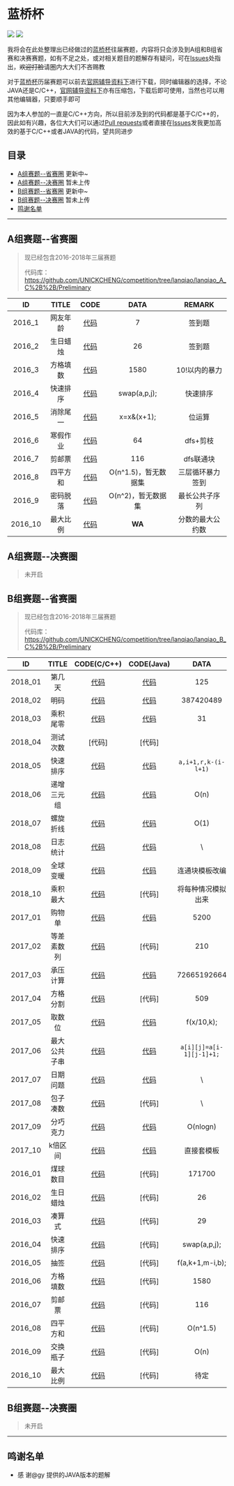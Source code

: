 # 蓝桥杯

![](https://img.shields.io/badge/version-1.0-blue.svg)  ![](https://img.shields.io/badge/lanqiao-updating-brightgreen.svg)

我将会在此处整理出已经做过的[蓝桥杯](http://dasai.lanqiao.cn/)往届赛题，内容将只会涉及到A组和B组省赛和决赛赛题，如有不足之处，或对相关题目的题解存有疑问，可在[Issues](https://github.com/UNICKCHENG/competition/issues)处指出，~~欢迎打脸~~请圈内大大们不吝赐教

对于[蓝桥杯](http://dasai.lanqiao.cn/)历届赛题可以前去[官网辅导资料下](http://dasai.lanqiao.cn/pages/dasai/news_detail_w.html?id=644)进行下载，同时编辑器的选择，不论JAVA还是C/C++，[官网辅导资料下](http://dasai.lanqiao.cn/pages/dasai/news_detail_w.html?id=644)亦有压缩包，下载后即可使用，当然也可以用其他编辑器，只要顺手即可

因为本人参加的一直是C/C++方向，所以目前涉及到的代码都是基于C/C++的，因此如有兴趣，各位大大们可以通过[Pull requests](https://github.com/UNICKCHENG/competition/pulls)或者直接在[Issues](https://github.com/UNICKCHENG/competition/issues)发我更加高效的基于C/C++或者JAVA的代码，望共同进步

## 目录

- [A组赛题--省赛圈](#A组赛题--省赛圈) 更新中~
- [A组赛题--决赛圈](#A组赛题--决赛圈) 暂未上传
- [B组赛题--省赛圈](#B组赛题--省赛圈) 更新中~
- [B组赛题--决赛圈](#B组赛题--决赛圈) 暂未上传
- [鸣谢名单](#鸣谢名单)



---

## A组赛题--省赛圈

> 现已经包含2016-2018年三届赛题
>
> 代码库：https://github.com/UNICKCHENG/competition/tree/lanqiao/lanqiao_A_C%2B%2B/Preliminary

|  ID  | TITLE | CODE | DATA | REMARK |
| :--: | :---: | :--: | :--: | :----: |
| 2016_1 | 网友年龄 | [代码](https://github.com/UNICKCHENG/competition/blob/lanqiao/lanqiao_A_C%2B%2B/%E7%AC%AC%E4%B8%83%E5%B1%8A%E8%93%9D%E6%A1%A5%E6%9D%AF%E7%9C%81%E8%B5%9B%E4%BB%A3%E7%A0%81%E5%BA%93/1.cpp) |          7           |      签到题      |
| 2016_2 | 生日蜡烛 | [代码](https://github.com/UNICKCHENG/competition/blob/lanqiao/lanqiao_A_C%2B%2B/%E7%AC%AC%E4%B8%83%E5%B1%8A%E8%93%9D%E6%A1%A5%E6%9D%AF%E7%9C%81%E8%B5%9B%E4%BB%A3%E7%A0%81%E5%BA%93/2.cpp) |          26          |      签到题      |
| 2016_3 | 方格填数 | [代码](https://github.com/UNICKCHENG/competition/blob/lanqiao/lanqiao_A_C%2B%2B/%E7%AC%AC%E4%B8%83%E5%B1%8A%E8%93%9D%E6%A1%A5%E6%9D%AF%E7%9C%81%E8%B5%9B%E4%BB%A3%E7%A0%81%E5%BA%93/3.cpp) |         1580         |  10!以内的暴力   |
| 2016_4 | 快速排序 | [代码](https://github.com/UNICKCHENG/competition/blob/lanqiao/lanqiao_A_C%2B%2B/%E7%AC%AC%E4%B8%83%E5%B1%8A%E8%93%9D%E6%A1%A5%E6%9D%AF%E7%9C%81%E8%B5%9B%E4%BB%A3%E7%A0%81%E5%BA%93/4.cpp) |     swap(a,p,j);     |     快速排序     |
| 2016_5 | 消除尾一 | [代码](https://github.com/UNICKCHENG/competition/blob/lanqiao/lanqiao_A_C%2B%2B/%E7%AC%AC%E4%B8%83%E5%B1%8A%E8%93%9D%E6%A1%A5%E6%9D%AF%E7%9C%81%E8%B5%9B%E4%BB%A3%E7%A0%81%E5%BA%93/5.cpp) |      x=x&(x+1);      |      位运算      |
| 2016_6 | 寒假作业 | [代码](https://github.com/UNICKCHENG/competition/blob/lanqiao/lanqiao_A_C%2B%2B/%E7%AC%AC%E4%B8%83%E5%B1%8A%E8%93%9D%E6%A1%A5%E6%9D%AF%E7%9C%81%E8%B5%9B%E4%BB%A3%E7%A0%81%E5%BA%93/6.cpp) |          64          |     dfs+剪枝     |
| 2016_7 |  剪邮票  | [代码](https://github.com/UNICKCHENG/competition/blob/lanqiao/lanqiao_A_C%2B%2B/%E7%AC%AC%E4%B8%83%E5%B1%8A%E8%93%9D%E6%A1%A5%E6%9D%AF%E7%9C%81%E8%B5%9B%E4%BB%A3%E7%A0%81%E5%BA%93/7.cpp) |         116          |    dfs联通块     |
| 2016_8 | 四平方和 | [代码](https://github.com/UNICKCHENG/competition/blob/lanqiao/lanqiao_A_C%2B%2B/%E7%AC%AC%E4%B8%83%E5%B1%8A%E8%93%9D%E6%A1%A5%E6%9D%AF%E7%9C%81%E8%B5%9B%E4%BB%A3%E7%A0%81%E5%BA%93/8.cpp) | O(n^1.5)，暂无数据集 | 三层循环暴力签到 |
| 2016_9 | 密码脱落 | [代码](https://github.com/UNICKCHENG/competition/blob/lanqiao/lanqiao_A_C%2B%2B/%E7%AC%AC%E4%B8%83%E5%B1%8A%E8%93%9D%E6%A1%A5%E6%9D%AF%E7%9C%81%E8%B5%9B%E4%BB%A3%E7%A0%81%E5%BA%93/9.cpp) |  O(n^2)，暂无数据集  |  最长公共子序列  |
|  2016_10  | 最大比例 | [代码](https://github.com/UNICKCHENG/competition/blob/lanqiao/lanqiao_A_C%2B%2B/%E7%AC%AC%E4%B8%83%E5%B1%8A%E8%93%9D%E6%A1%A5%E6%9D%AF%E7%9C%81%E8%B5%9B%E4%BB%A3%E7%A0%81%E5%BA%93/10.cpp) |        **WA**        | 分数的最大公约数 |



## A组赛题--决赛圈

> 未开启



## B组赛题--省赛圈

> 现已经包含2016-2018年三届赛题
>
> 代码库：https://github.com/UNICKCHENG/competition/tree/lanqiao/lanqiao_B_C%2B%2B/Preliminary

|  ID  | TITLE | CODE(C/C++) | CODE(Java) | DATA | REMARK |
| :--: | :---: | :--: | :--: | :----: | :----: |
| 2018_01 |   第几天   | [代码](https://github.com/UNICKCHENG/competition/blob/lanqiao/lanqiao_B_C%2B%2B/Preliminary/2018_1.cpp) | [代码](https://paste.ubuntu.com/p/vXWkNfZkgR/) | 125 | 水题，找规律 |
| 2018_02 |    明码    | [代码](https://github.com/UNICKCHENG/competition/blob/lanqiao/lanqiao_B_C%2B%2B/Preliminary/2018_2.cpp) | [代码](https://paste.ubuntu.com/p/w5T4fV9fyP/) | 387420489 | 补码和反码 |
| 2018_03 |  乘积尾零  | [代码](https://github.com/UNICKCHENG/competition/blob/lanqiao/lanqiao_B_C%2B%2B/Preliminary/2018_3.cpp) | [代码](https://paste.ubuntu.com/p/Z3ZzQvySJ3/) | 31 | 找规律 |
| 2018_04 |  测试次数  |                            [代码]                            |                     [代码]                     |  | [谷歌面试题参考](https://mp.weixin.qq.com/s?__biz=MzAxOTc5MDY2NA==&mid=2651974453&idx=1&sn=d94b02b4e36f579320930f5117fd540e&mpshare=1&scene=23&srcid=0426FhZVbioCW1nCHE97kt4X#rd) |
| 2018_05 | 快速排序 | [代码](https://github.com/UNICKCHENG/competition/blob/lanqiao/lanqiao_B_C%2B%2B/Preliminary/2018_5.cpp) | [代码](https://paste.ubuntu.com/p/cb6hjtkknN/) | `a,i+1,r,k-(i-l+1)` | 模板 |
| 2018_06 | 递增三元组 | [代码](https://github.com/UNICKCHENG/competition/blob/lanqiao/lanqiao_B_C%2B%2B/Preliminary/2018_6.cpp) | [代码](https://paste.ubuntu.com/p/HnGs53RHTk/) | O(n) | 组合 |
| 2018_07 | 螺旋折线 | [代码](https://github.com/UNICKCHENG/competition/blob/lanqiao/lanqiao_B_C%2B%2B/Preliminary/2018_7.cpp) | [代码](https://paste.ubuntu.com/p/QHS7MBXXqr/) | O(1) | 规律 |
| 2018_08 | 日志统计 | [代码](https://github.com/UNICKCHENG/competition/blob/lanqiao/lanqiao_B_C%2B%2B/Preliminary/2018_8.cpp) | [代码](https://paste.ubuntu.com/p/5dckpFZBpc/) | \ | 尺选法 |
| 2018_09 | 全球变暖 | [代码](https://github.com/UNICKCHENG/competition/blob/lanqiao/lanqiao_B_C%2B%2B/Preliminary/2018_9.cpp) | [代码](https://paste.ubuntu.com/p/jtX4HGDqPM/) | 连通块模板改编 | dfs联通块 |
| 2018_10 | 乘积最大 | [代码](https://github.com/UNICKCHENG/competition/blob/lanqiao/lanqiao_B_C%2B%2B/Preliminary/2018_10.cpp) | [代码] | 将每种情况模拟出来 | 模拟 |
| 2017_01 |    购物单    | [代码](https://github.com/UNICKCHENG/competition/blob/lanqiao/lanqiao_B_C%2B%2B/Preliminary/2017_1.cpp) |   [代码](https://paste.ubuntu.com/p/XGvd2xCfCd/)   | 5200 |                         水题                          |
| 2017_02 |  等差素数列  | [代码](https://github.com/UNICKCHENG/competition/blob/lanqiao/lanqiao_B_C%2B%2B/Preliminary/2017_2.cpp) |   [代码]   | 210 | 论文题 |
| 2017_03 |   承压计算   | [代码](https://github.com/UNICKCHENG/competition/blob/lanqiao/lanqiao_B_C%2B%2B/Preliminary/2017_3.cpp) |   [代码](https://paste.ubuntu.com/p/RMZdqPthzy/)   | 72665192664 |                           数组操作                           |
| 2017_04 |   方格分割   | [代码](https://github.com/UNICKCHENG/competition/blob/lanqiao/lanqiao_B_C%2B%2B/Preliminary/2017_4.cpp) |   [代码]   | 509 |              dfs联通块              |
| 2017_05 |    取数位    | [代码](https://github.com/UNICKCHENG/competition/blob/lanqiao/lanqiao_B_C%2B%2B/Preliminary/2017_5.cpp) |   [代码](https://paste.ubuntu.com/p/8vPkRFSVFx/)   | f(x/10,k); |                           水题                            |
| 2017_06 | 最大公共子串 | [代码](https://github.com/UNICKCHENG/competition/blob/lanqiao/lanqiao_B_C%2B%2B/Preliminary/2017_6.cpp) |   [代码](https://paste.ubuntu.com/p/vHTFdkXFFN/)   | `a[i][j]=a[i-1][j-1]+1;` |                       动态规划                        |
| 2017_07 |   日期问题   | [代码](https://github.com/UNICKCHENG/competition/blob/lanqiao/lanqiao_B_C%2B%2B/Preliminary/2017_7.cpp) |   [代码](https://paste.ubuntu.com/p/7RDPy3Kf2D/)   | \ |                        模拟                        |
| 2017_08 |   包子凑数   | [代码](https://github.com/UNICKCHENG/competition/blob/lanqiao/lanqiao_B_C%2B%2B/Preliminary/2017_8.cpp) |   [代码]   | \ |                   扩展欧几里得+完全背包                   |
| 2017_09 |   分巧克力   | [代码](https://github.com/UNICKCHENG/competition/blob/lanqiao/lanqiao_B_C%2B%2B/Preliminary/2017_9.cpp) |   [代码](https://paste.ubuntu.com/p/PKRKJbK3XX/)   | O(nlogn) | 二分法 |
|  2017_10  |   k倍区间    | [代码](https://github.com/UNICKCHENG/competition/blob/lanqiao/lanqiao_B_C%2B%2B/Preliminary/2017_10.cpp) |   [代码](https://paste.ubuntu.com/p/gpQkhHbjbn/)   | 直接套模板 |                         前缀和                         |
| 2016_01 | 煤球数目 | [代码](https://github.com/UNICKCHENG/competition/blob/lanqiao/lanqiao_B_C%2B%2B/Preliminary/2016_1.cpp) |    [代码]    |171700|水题|
| 2016_02 | 生日蜡烛 | [代码](https://github.com/UNICKCHENG/competition/blob/lanqiao/lanqiao_B_C%2B%2B/Preliminary/2016_2.cpp) |    [代码]    |26|水题|
| 2016_03 |  凑算式  | [代码](https://github.com/UNICKCHENG/competition/blob/lanqiao/lanqiao_B_C%2B%2B/Preliminary/2016_3.cpp) |    [代码]    |29|next_permutation()函数|
| 2016_04 | 快速排序 | [代码](https://github.com/UNICKCHENG/competition/blob/lanqiao/lanqiao_B_C%2B%2B/Preliminary/2016_4.cpp) |    [代码]    |swap(a,p,j);|快速排序|
| 2016_05 |   抽签   | [代码](https://github.com/UNICKCHENG/competition/blob/lanqiao/lanqiao_B_C%2B%2B/Preliminary/2016_5.cpp) |    [代码]    |f(a,k+1,m-i,b);|考察dfs能力|
| 2016_06 | 方格填数 | [代码](https://github.com/UNICKCHENG/competition/blob/lanqiao/lanqiao_B_C%2B%2B/Preliminary/2016_6.cpp) |    [代码]    |1580|10!，进行暴力|
| 2016_07 |  剪邮票  | [代码](https://github.com/UNICKCHENG/competition/blob/lanqiao/lanqiao_B_C%2B%2B/Preliminary/2016_7.cpp) |    [代码]    |116|dfs联通块|
| 2016_08 | 四平方和 | [代码](https://github.com/UNICKCHENG/competition/blob/lanqiao/lanqiao_B_C%2B%2B/Preliminary/2016_8.cpp) |    [代码]    |O(n^1.5)|暴力枚举|
| 2016_09 | 交换瓶子 | [代码](https://github.com/UNICKCHENG/competition/blob/lanqiao/lanqiao_B_C%2B%2B/Preliminary/2016_9.cpp) |    [代码]    |O(n)|贪心|
|  2016_10  | 最大比例 | [代码](https://github.com/UNICKCHENG/competition/blob/lanqiao/lanqiao_B_C%2B%2B/Preliminary/2016_10.cpp) |    [代码]    |待定|**WA**|




## B组赛题--决赛圈

> 未开启



---

## 鸣谢名单

- 感 谢@gy 提供的JAVA版本的题解

